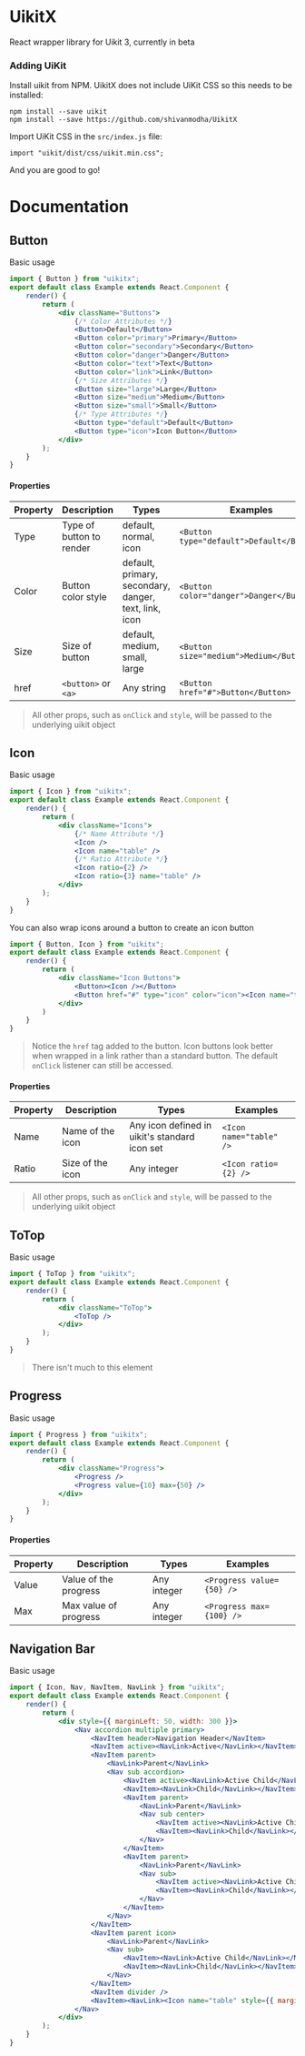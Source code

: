 # UikitX
React wrapper library for Uikit 3, currently in beta

### Adding UiKit
Install uikit from NPM. UikitX does not include UiKit CSS so this needs to be installed:
```
npm install --save uikit
npm install --save https://github.com/shivanmodha/UikitX
```
Import UiKit CSS in the `src/index.js` file:
```
import "uikit/dist/css/uikit.min.css";
```
And you are good to go!
# Documentation
## Button
Basic usage
```jsx
import { Button } from "uikitx";
export default class Example extends React.Component {
    render() {
        return (
            <div className="Buttons">
                {/* Color Attributes */}
                <Button>Default</Button>
                <Button color="primary">Primary</Button>
                <Button color="secondary">Secondary</Button>
                <Button color="danger">Danger</Button>
                <Button color="text">Text</Button>
                <Button color="link">Link</Button>
                {/* Size Attributes */}
                <Button size="large">Large</Button>
                <Button size="medium">Medium</Button>
                <Button size="small">Small</Button>
                {/* Type Attributes */}
                <Button type="default">Default</Button>
                <Button type="icon">Icon Button</Button>
            </div>
        );
    }
}
```
#### Properties
| Property | Description              | Types                                                 | Examples                                              |
| -------- | ------------------------ | ----------------------------------------------------- | ---------------------------------------- |
| Type     | Type of button to render | default, normal, icon                                 | `<Button type="default">Default</Button>` |
| Color    | Button color style       | default, primary, secondary, danger, text, link, icon | `<Button color="danger">Danger</Button> ` |
| Size     | Size of  button          | default, medium, small, large                         | `<Button size="medium">Medium</Button> `  |
| href     | `<button>` or `<a>`      | Any string                                            | `<Button href="#">Button</Button>`        |
> All other props, such as `onClick` and `style`, will be passed to the underlying uikit object
## Icon
Basic usage
```jsx
import { Icon } from "uikitx";
export default class Example extends React.Component {
    render() {
        return (
            <div className="Icons">
                {/* Name Attribute */}
                <Icon />
                <Icon name="table" />
                {/* Ratio Attribute */}
                <Icon ratio={2} />
                <Icon ratio={3} name="table" />
            </div>
        );
    }
}
```
You can also wrap icons around a button to create an icon button
```jsx
import { Button, Icon } from "uikitx";
export default class Example extends React.Component {
    render() {
        return (
            <div className="Icon Buttons">
                <Button><Icon /></Button>
                <Button href="#" type="icon" color="icon"><Icon name="table"/></Button>
            </div>
        )
    }
}
```
> Notice the `href` tag added to the button. Icon buttons look better when wrapped in a link rather than a standard button. The default `onClick` listener can still be accessed.
#### Properties
| Property | Description              | Types                                                 | Examples                                              |
| -------- | ------------------------ | ----------------------------------------------------- | ---------------------------------------- |
| Name     | Name of the icon    | Any icon defined in uikit's standard icon set              | `<Icon name="table" />`                   |
| Ratio    | Size of the icon    | Any integer                                                | `<Icon ratio={2} />`                       |
> All other props, such as `onClick` and `style`, will be passed to the underlying uikit object

## ToTop
Basic usage
```jsx
import { ToTop } from "uikitx";
export default class Example extends React.Component {
    render() {
        return (
            <div className="ToTop">
                <ToTop />
            </div>
        );
    }
}
```
> There isn't much to this element

## Progress
Basic usage
```jsx
import { Progress } from "uikitx";
export default class Example extends React.Component {
    render() {
        return (
            <div className="Progress">
                <Progress />
                <Progress value={10} max={50} />
            </div>
        );
    }
}
```
#### Properties
| Property | Description              | Types                                                 | Examples                                              |
| -------- | ------------------------ | ----------------------------------------------------- | ---------------------------------------- |
| Value    | Value of the progress    | Any integer                                           | `<Progress value={50} />`                |
| Max      | Max value of progress    | Any integer                                           | `<Progress max={100} />`                 |

## Navigation Bar
Basic usage
```jsx
import { Icon, Nav, NavItem, NavLink } from "uikitx";
export default class Example extends React.Component {
    render() {
        return (
            <div style={{ marginLeft: 50, width: 300 }}>
                <Nav accordion multiple primary>
                    <NavItem header>Navigation Header</NavItem>    
                    <NavItem active><NavLink>Active</NavLink></NavItem>
                    <NavItem parent>
                        <NavLink>Parent</NavLink>
                        <Nav sub accordion>
                            <NavItem active><NavLink>Active Child</NavLink></NavItem>
                            <NavItem><NavLink>Child</NavLink></NavItem>
                            <NavItem parent>
                                <NavLink>Parent</NavLink>
                                <Nav sub center>
                                    <NavItem active><NavLink>Active Child</NavLink></NavItem>
                                    <NavItem><NavLink>Child</NavLink></NavItem>
                                </Nav>
                            </NavItem>
                            <NavItem parent>
                                <NavLink>Parent</NavLink>
                                <Nav sub>
                                    <NavItem active><NavLink>Active Child</NavLink></NavItem>
                                    <NavItem><NavLink>Child</NavLink></NavItem>
                                </Nav>
                            </NavItem>
                        </Nav>
                    </NavItem>
                    <NavItem parent icon>
                        <NavLink>Parent</NavLink>
                        <Nav sub>
                            <NavItem><NavLink>Active Child</NavLink></NavItem>
                            <NavItem><NavLink>Child</NavLink></NavItem>
                        </Nav>
                    </NavItem>
                    <NavItem divider />
                    <NavItem><NavLink><Icon name="table" style={{ marginRight: 10 }} />Icon Link</NavLink></NavItem>
                </Nav>
            </div>
        );
    }
}
```
